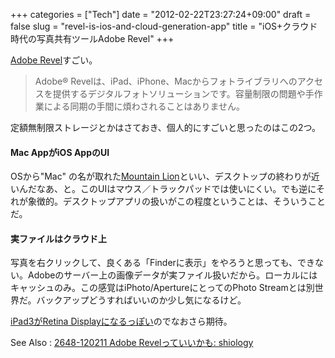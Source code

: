 +++
categories = ["Tech"]
date = "2012-02-22T23:27:24+09:00"
draft = false
slug = "revel-is-ios-and-cloud-generation-app"
title = "iOS+クラウド時代の写真共有ツールAdobe Revel"
+++

[Adobe Revel](http://www.adobe.com/jp/products/revel.html)すごい。

<blockquote class="blockquote">
  <p class="m-b-0">
	Adobe® Revelは、iPad、iPhone、Macからフォトライブラリへのアクセスを提供するデジタルフォトソリューションです。容量制限の問題や手作業による同期の手間に煩わされることはありません。
  </p>
  <footer class="blockquote-footer"><cite title=""></cite></footer>
</blockquote>

定額無制限ストレージとかはさておき、個人的にすごいと思ったのはこの2つ。

#### Mac AppがiOS AppのUI

OSから"Mac" の名が取れた[Mountain Lion](http://www.apple.com/jp/macosx/mountain-lion/)といい、デスクトップの終わりが近いんだなあ、と。このUIはマウス／トラックパッドでは使いにくい。でも逆にそれが象徴的。デスクトップアプリの扱いがこの程度ということは、そういうことだ。

#### 実ファイルはクラウド上
写真を右クリックして、良くある「Finderに表示」をやろうと思っても、できない。Adobeのサーバー上の画像データが実ファイル扱いだから。ローカルにはキャッシュのみ。この感覚はiPhoto/ApertureにとってのPhoto Streamとは別世界だ。バックアップどうすればいいのか少し気になるけど。

[iPad3がRetina Displayになるっぽい](http://www.gizmodo.jp/2012/02/ipad_3_retina.html)のでなおさら期待。

See Also : [2648-120211 Adobe Revelっていいかも: shiology](http://shiology.com/shiology/2012/02/2648-120211-ado.html)
